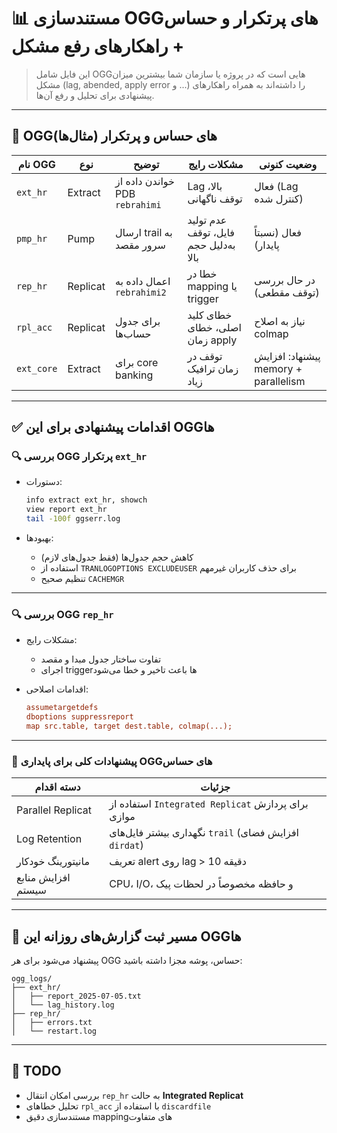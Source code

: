 
# 📊 مستندسازی OGGهای پرتکرار و حساس + راهکارهای رفع مشکل

> این فایل شامل OGGهایی است که در پروژه یا سازمان شما بیشترین میزان مشکل (lag, abended, apply error و ...) را داشته‌اند به همراه راهکارهای پیشنهادی برای تحلیل و رفع آن‌ها.

---

## 🔹 OGGهای حساس و پرتکرار (مثال‌ها)

| نام OGG | نوع | توضیح | مشکلات رایج | وضعیت کنونی |
|---------|-----|--------|----------------|----------------|
| `ext_hr` | Extract | خواندن داده از PDB `rebrahimi` | Lag بالا، توقف ناگهانی | فعال (Lag کنترل شده) |
| `pmp_hr` | Pump | ارسال trail به سرور مقصد | عدم تولید فایل، توقف به‌دلیل حجم بالا | فعال (نسبتاً پایدار) |
| `rep_hr` | Replicat | اعمال داده به `rebrahimi2` | خطا در mapping یا trigger | در حال بررسی (توقف مقطعی) |
| `rpl_acc` | Replicat | برای جدول حساب‌ها | خطای کلید اصلی، خطای زمان apply | نیاز به اصلاح colmap |
| `ext_core` | Extract | برای core banking | توقف در زمان ترافیک زیاد | پیشنهاد: افزایش memory + parallelism |

---

## ✅ اقدامات پیشنهادی برای این OGGها

### 🔍 بررسی OGG پرتکرار `ext_hr`

- دستورات:
  ```bash
  info extract ext_hr, showch
  view report ext_hr
  tail -100f ggserr.log
  ```

- بهبودها:
  - کاهش حجم جدول‌ها (فقط جدول‌های لازم)
  - استفاده از `TRANLOGOPTIONS EXCLUDEUSER` برای حذف کاربران غیرمهم
  - تنظیم صحیح `CACHEMGR`

---

### 🔍 بررسی OGG `rep_hr`

- مشکلات رایج:
  - تفاوت ساختار جدول مبدا و مقصد
  - اجرای triggerها باعث تاخیر و خطا می‌شود

- اقدامات اصلاحی:
  ```ini
  assumetargetdefs
  dboptions suppressreport
  map src.table, target dest.table, colmap(...);
  ```

---

### 🔧 پیشنهادات کلی برای پایداری OGGهای حساس

| دسته اقدام | جزئیات |
|------------|--------|
| Parallel Replicat | استفاده از `Integrated Replicat` برای پردازش موازی |
| Log Retention | نگهداری بیشتر فایل‌های `trail` (افزایش فضای `dirdat`) |
| مانیتورینگ خودکار | تعریف alert روی lag > 10 دقیقه |
| افزایش منابع سیستم | CPU، I/O، و حافظه مخصوصاً در لحظات پیک |

---

## 📂 مسیر ثبت گزارش‌های روزانه این OGGها

پیشنهاد می‌شود برای هر OGG حساس، پوشه مجزا داشته باشید:

```
ogg_logs/
├── ext_hr/
│   ├── report_2025-07-05.txt
│   └── lag_history.log
├── rep_hr/
│   ├── errors.txt
│   └── restart.log
```

---

## 📌 TODO

- بررسی امکان انتقال `rep_hr` به حالت **Integrated Replicat**
- تحلیل خطاهای `rpl_acc` با استفاده از `discardfile`
- مستندسازی دقیق mapping‌های متفاوت

